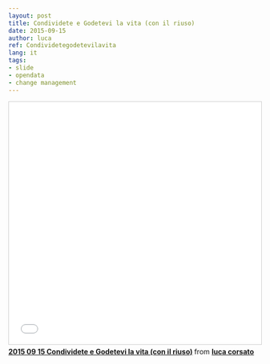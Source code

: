 ```yaml
---
layout: post
title: Condividete e Godetevi la vita (con il riuso)
date: 2015-09-15
author: luca
ref: Condividetegodetevilavita
lang: it
tags:
- slide
- opendata
- change management
---
```


<iframe src="//www.slideshare.net/slideshow/embed_code/key/9VJQxA1n8VHJSH" width="595px" height="485px" frameborder="0" marginwidth="0" marginheight="0" scrolling="yes" style="border:1px solid #CCC; border-width:1px; margin-bottom:5px; max-width: 100%;" allowfullscreen="allowfullscreen"> </iframe>

<div style="margin-bottom:5px">
  <strong>
    <a href="//www.slideshare.net/LucaCorsato/2015-09-15-condividete-e-godetevi-la-vita-con-il-riuso" title="2015 09 15 Condividete e Godetevi la vita (con il riuso)" target="_blank">2015 09 15 Condividete e Godetevi la vita (con il riuso)</a>
  </strong>
  from
  <strong>
    <a href="//www.slideshare.net/LucaCorsato" target="_blank">luca corsato</a>
  </strong>
</div>

